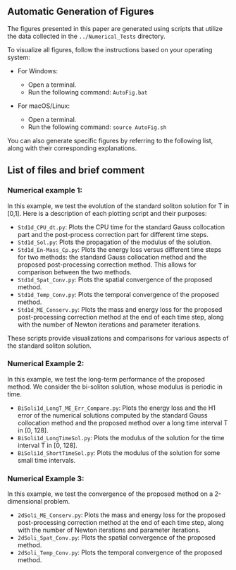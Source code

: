 ## Automatic Generation of Figures

The figures presented in this paper are generated using scripts that utilize the data collected in the `../Numerical_Tests` directory.

To visualize all figures, follow the instructions based on your operating system:

* For Windows:
  - Open a terminal.
  - Run the following command: `AutoFig.bat`

* For macOS/Linux:
  - Open a terminal.
  - Run the following command: `source AutoFig.sh`

You can also generate specific figures by referring to the following list, along with their corresponding explanations.

## List of files and brief comment

### Numerical example 1:
In this example, we test the evolution of the standard soliton solution for T in [0,1]. Here is a description of each plotting script and their purposes:

* `Std1d_CPU_dt.py`: Plots the CPU time for the standard Gauss collocation part and the post-process correction part for different time steps. 
* `Std1d_Sol.py`: Plots the propagation of the modulus of the solution.
* `Std1d_En-Mass_Cp.py`: Plots the energy loss versus different time steps for two methods: the standard Gauss collocation method and the proposed post-processing correction method. This allows for comparison between the two methods.
* `Std1d_Spat_Conv.py`: Plots the spatial convergence of the proposed method.
* `Std1d_Temp_Conv.py`: Plots the temporal convergence of the proposed method.
* `Std1d_ME_Conserv.py`: Plots the mass and energy loss for the proposed post-processing correction method at the end of each time step, along with the number of Newton iterations and parameter iterations.

These scripts provide visualizations and comparisons for various aspects of the standard soliton solution.

### Numerical Example 2:

In this example, we test the long-term performance of the proposed method. We consider the bi-soliton solution, whose modulus is periodic in time.

* `BiSoli1d_LongT_ME_Err_Compare.py`: Plots the energy loss and the H1 error of the numerical solutions computed by the standard Gauss collocation method and the proposed method over a long time interval T in [0, 128].
* `BiSoli1d_LongTimeSol.py`: Plots the modulus of the solution for the time interval T in [0, 128].
* `BiSoli1d_ShortTimeSol.py`: Plots the modulus of the solution for some small time intervals.

### Numerical Example 3:

In this example, we test the convergence of the proposed method on a 2-dimensional problem.

* `2dSoli_ME_Conserv.py`: Plots the mass and energy loss for the proposed post-processing correction method at the end of each time step, along with the number of Newton iterations and parameter iterations.
* `2dSoli_Spat_Conv.py`: Plots the spatial convergence of the proposed method.
* `2dSoli_Temp_Conv.py`: Plots the temporal convergence of the proposed method.

